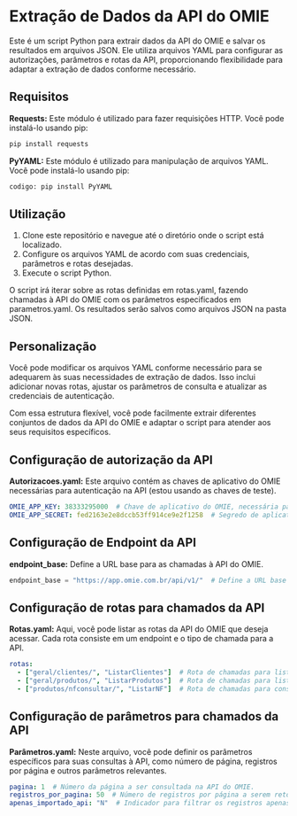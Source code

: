 # Extração de Dados da API do OMIE

Este é um script Python para extrair dados da API do OMIE e salvar os resultados em arquivos JSON. Ele utiliza arquivos YAML para configurar as autorizações, parâmetros e rotas da API, proporcionando flexibilidade para adaptar a extração de dados conforme necessário.

## Requisitos

**Requests:** Este módulo é utilizado para fazer requisições HTTP. Você pode instalá-lo usando pip:

```bash
pip install requests
```

**PyYAML:** Este módulo é utilizado para manipulação de arquivos YAML. Você pode instalá-lo usando pip:
```bash
codigo: pip install PyYAML
```

## Utilização
1. Clone este repositório e navegue até o diretório onde o script está localizado.
2. Configure os arquivos YAML de acordo com suas credenciais, parâmetros e rotas desejadas.
3. Execute o script Python.

O script irá iterar sobre as rotas definidas em rotas.yaml, fazendo chamadas à API do OMIE com os parâmetros especificados em parametros.yaml. Os resultados serão salvos como arquivos JSON na pasta JSON.

## Personalização
Você pode modificar os arquivos YAML conforme necessário para se adequarem às suas necessidades de extração de dados. Isso inclui adicionar novas rotas, ajustar os parâmetros de consulta e atualizar as credenciais de autenticação.

Com essa estrutura flexível, você pode facilmente extrair diferentes conjuntos de dados da API do OMIE e adaptar o script para atender aos seus requisitos específicos.

## Configuração de autorização da API

**Autorizacoes.yaml:** Este arquivo contém as chaves de aplicativo do OMIE necessárias para autenticação na API (estou usando as chaves de teste).

```yaml
OMIE_APP_KEY: 38333295000  # Chave de aplicativo do OMIE, necessária para autenticação na API.
OMIE_APP_SECRET: fed2163e2e8dccb53ff914ce9e2f1258  # Segredo de aplicativo do OMIE, também necessário para autenticação na API.

```
## Configuração de Endpoint da API
**endpoint_base:** Define a URL base para as chamadas à API do OMIE.

```Python
endpoint_base = "https://app.omie.com.br/api/v1/"  # Define a URL base para as chamadas à API do OMIE.
```

## Configuração de rotas para chamados da API

**Rotas.yaml:** Aqui, você pode listar as rotas da API do OMIE que deseja acessar. Cada rota consiste em um endpoint e o tipo de chamada para a API.

```yaml
rotas:
  - ["geral/clientes/", "ListarClientes"]  # Rota de chamadas para listar clientes na API do OMIE.
  - ["geral/produtos/", "ListarProdutos"]  # Rota de chamadas para listar produtos na API do OMIE.
  - ["produtos/nfconsultar/", "ListarNF"]  # Rota de chamadas para consultar notas fiscais de produtos na API do OMIE.
```

## Configuração de parâmetros para chamados da API

**Parâmetros.yaml:** Neste arquivo, você pode definir os parâmetros específicos para suas consultas à API, como número de página, registros por página e outros parâmetros relevantes.

```yaml
pagina: 1  # Número da página a ser consultada na API do OMIE.
registros_por_pagina: 50  # Número de registros por página a serem retornados na consulta à API.
apenas_importado_api: "N"  # Indicador para filtrar os registros apenas se foram importados via API, inicialmente configurado como "N" (não).
```

